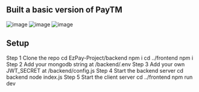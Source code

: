 
## Built a basic version of PayTM
![image](https://github.com/user-attachments/assets/92dd826e-7785-4d44-841b-493985e61b4d)
![image](https://github.com/user-attachments/assets/8afec5cf-b0bd-44ad-8574-3568f296676d)
![image](https://github.com/user-attachments/assets/cb99ada4-de33-4845-9844-27194fb2e622)

## Setup
Step 1 Clone the repo
cd EzPay-Project/backend
npm i
cd ../frontend
npm i
Step 2 Add your mongodb string at /backend/.env
Step 3 Add your own JWT_SECRET at /backend/config.js
Step 4 Start the backend server
cd backend
node index.js
Step 5 Start the client server
cd ../frontend 
npm run dev
